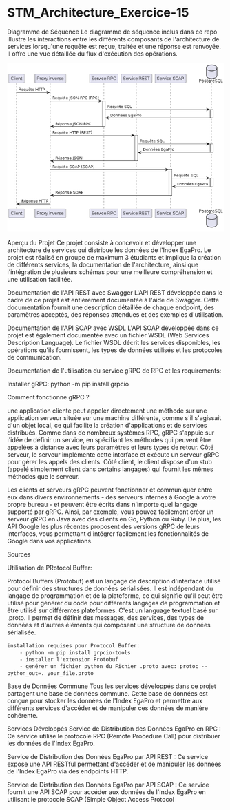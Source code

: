 # STM_Architecture_Exercice-15
Diagramme de Séquence
Le diagramme de séquence inclus dans ce repo illustre les interactions entre les différents composants de l'architecture de services lorsqu'une requête est reçue, traitée et une réponse est renvoyée. Il offre une vue détaillée du flux d'exécution des opérations.

![Diagramme de service](images/Diagramme_Service.png)

Aperçu du Projet
Ce projet consiste à concevoir et développer une architecture de services qui distribue les données de l'Index EgaPro. Le projet est réalisé en groupe de maximum 3 étudiants et implique la création de différents services, la documentation de l'architecture, ainsi que l'intégration de plusieurs schémas pour une meilleure compréhension et une utilisation facilitée.

Documentation de l'API REST avec Swagger
L'API REST développée dans le cadre de ce projet est entièrement documentée à l'aide de Swagger. Cette documentation fournit une description détaillée de chaque endpoint, des paramètres acceptés, des réponses attendues et des exemples d'utilisation.

Documentation de l'API SOAP avec WSDL
L'API SOAP développée dans ce projet est également documentée avec un fichier WSDL (Web Services Description Language). Le fichier WSDL décrit les services disponibles, les opérations qu'ils fournissent, les types de données utilisés et les protocoles de communication.

Documentation de l'utilisation du service gRPC de RPC et les requirements:

Installer gRPC: python -m pip install grpcio

Comment fonctionne gRPC ?

 une application cliente peut appeler directement une méthode sur une application serveur située sur une machine différente, comme s'il s'agissait d'un objet local, ce qui facilite la création d'applications et de services distribués. Comme dans de nombreux systèmes RPC, gRPC s'appuie sur l'idée de définir un service, en spécifiant les méthodes qui peuvent être appelées à distance avec leurs paramètres et leurs types de retour. Côté serveur, le serveur implémente cette interface et exécute un serveur gRPC pour gérer les appels des clients. Côté client, le client dispose d'un stub (appelé simplement client dans certains langages) qui fournit les mêmes méthodes que le serveur.

 Les clients et serveurs gRPC peuvent fonctionner et communiquer entre eux dans divers environnements - des serveurs internes à Google à votre propre bureau - et peuvent être écrits dans n'importe quel langage supporté par gRPC. Ainsi, par exemple, vous pouvez facilement créer un serveur gRPC en Java avec des clients en Go, Python ou Ruby. De plus, les API Google les plus récentes proposent des versions gRPC de leurs interfaces, vous permettant d'intégrer facilement les fonctionnalités de Google dans vos applications.

Sources

Utilisation de PRotocol Buffer:

Protocol Buffers (Protobuf) est un langage de description d'interface utilisé pour définir des structures de données sérialisées. Il est indépendant du langage de programmation et de la plateforme, ce qui signifie qu'il peut être utilisé pour générer du code pour différents langages de programmation et être utilisé sur différentes plateformes. C'est un language textuel basé sur .proto. Il permet de définir des messages, des services, des types de données et d'autres éléments qui composent une structure de données sérialisée.

    installation requises pour Protocol Buffer:
        - python -m pip install grpcio-tools
        - installer l'extension Protobuf
        - genérer un fichier python du Fichier .proto avec: protoc --python_out=. your_file.proto

Base de Données Commune
Tous les services développés dans ce projet partagent une base de données commune. Cette base de données est conçue pour stocker les données de l'Index EgaPro et permettre aux différents services d'accéder et de manipuler ces données de manière cohérente.

Services Développés
Service de Distribution des Données EgaPro en RPC :
Ce service utilise le protocole RPC (Remote Procedure Call) pour distribuer les données de l'Index EgaPro.

Service de Distribution des Données EgaPro par API REST :
Ce service expose une API RESTful permettant d'accéder et de manipuler les données de l'Index EgaPro via des endpoints HTTP.

Service de Distribution des Données EgaPro par API SOAP :
Ce service fournit une API SOAP pour accéder aux données de l'Index EgaPro en utilisant le protocole SOAP (Simple Object Access Protocol
